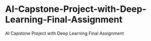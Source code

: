 # AI-Capstone-Project-with-Deep-Learning-Final-Assignment
AI Capstone Project with Deep Learning Final Assignment
